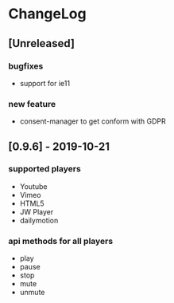 # ChangeLog

## [Unreleased]

### bugfixes
* support for ie11

### new feature
* consent-manager to get conform with GDPR


## [0.9.6] - 2019-10-21

### supported players
* Youtube
* Vimeo
* HTML5
* JW Player
* dailymotion

### api methods for all players
* play
* pause
* stop
* mute
* unmute